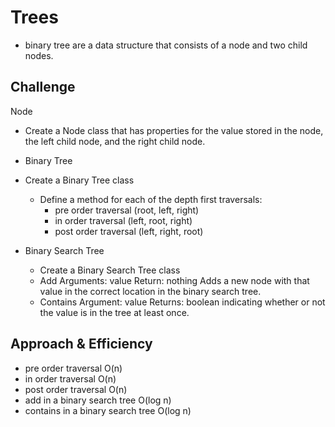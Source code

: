 # Trees

- binary tree are a data structure that consists of a node and two child nodes.

## Challenge

Node

- Create a Node class that has properties for the value stored in the node, the left child node, and the right child node.
- Binary Tree
- Create a Binary Tree class

  - Define a method for each of the depth first traversals:
    - pre order traversal (root, left, right)
    - in order traversal (left, root, right)
    - post order traversal (left, right, root)

- Binary Search Tree
  - Create a Binary Search Tree class
  - Add
    Arguments: value
    Return: nothing
    Adds a new node with that value in the correct location in the binary search tree.
  - Contains
    Argument: value
    Returns: boolean indicating whether or not the value is in the tree at least once.

## Approach & Efficiency

- pre order traversal O(n)
- in order traversal O(n)
- post order traversal O(n)
- add in a binary search tree O(log n)
- contains in a binary search tree O(log n)
